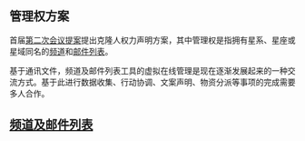 管理权方案
---
首届[第二次会议提案](https://github.com/volunteerathome/vATh/blob/Develop/%E9%A1%B9%E7%9B%AE%E7%9B%AE%E5%BD%95/%E4%BC%81%E4%B8%9A%E5%B9%B3%E5%8F%B0/%E4%B8%96%E7%BA%AA%E5%A4%A9%E6%88%90/%E6%98%9F%E6%88%98%E5%89%8D%E5%A4%9C/eve%E6%98%9F%E9%99%85%E8%AE%AE%E4%BC%9A/%E6%8F%90%E6%A1%88/2016/%E7%AC%AC%E4%BA%8C%E6%AC%A1%E4%BC%9A%E8%AE%AE%E6%8F%90%E6%A1%88.md)提出克隆人权力声明方案，其中管理权是指拥有星系、星座或星域同名的[频道](http://evewiki.tiancity.com/index.php?title=%E8%81%8A%E5%A4%A9%E7%B3%BB%E7%BB%9F)和[邮件列表](http://evewiki.tiancity.com/index.php?title=%E9%82%AE%E4%BB%B6%E5%88%97%E8%A1%A8)。

基于通讯文件，频道及邮件列表工具的虚拟在线管理是现在逐渐发展起来的一种交流方式。基于此进行数据收集、行动协调、文案声明、物资分派等事项的完成需要多人合作。

[频道及邮件列表](https://github.com/volunteerathome/vATh/blob/Develop/%E9%A1%B9%E7%9B%AE%E7%9B%AE%E5%BD%95/%E4%BC%81%E4%B8%9A%E5%B9%B3%E5%8F%B0/%E4%B8%96%E7%BA%AA%E5%A4%A9%E6%88%90/%E6%98%9F%E6%88%98%E5%89%8D%E5%A4%9C/eve%E6%98%9F%E9%99%85%E8%AE%AE%E4%BC%9A/%E6%8F%90%E6%A1%88/2016/%E9%A2%91%E9%81%93%E5%8F%8A%E9%82%AE%E4%BB%B6%E5%88%97%E8%A1%A8.md)
---

